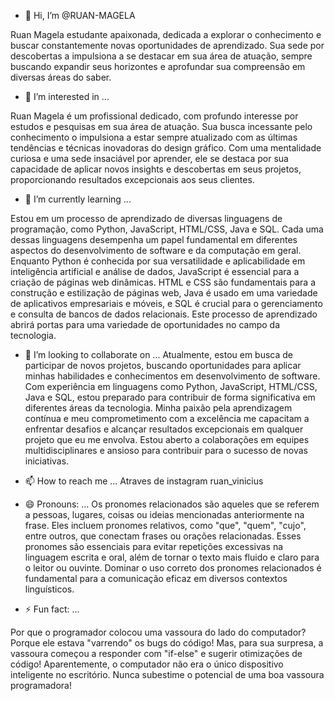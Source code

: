 - 👋 Hi, I’m @RUAN-MAGELA

Ruan Magela estudante apaixonada, dedicada a explorar o conhecimento e buscar constantemente novas oportunidades de aprendizado. Sua sede por descobertas a impulsiona a se destacar em sua área de atuação, sempre buscando expandir seus horizontes e aprofundar sua compreensão em diversas áreas do saber.
  
- 👀 I’m interested in ...
  
Ruan Magela é um profissional dedicado, com profundo interesse por estudos e pesquisas em sua área de atuação. Sua busca incessante pelo conhecimento o impulsiona a estar sempre atualizado com as últimas tendências e técnicas inovadoras do design gráfico. Com uma mentalidade curiosa e uma sede insaciável por aprender, ele se destaca por sua capacidade de aplicar novos insights e descobertas em seus projetos, proporcionando resultados excepcionais aos seus clientes.

- 🌱 I’m currently learning ...

Estou em um processo de aprendizado de diversas linguagens de programação, como Python, JavaScript, HTML/CSS, Java e SQL. Cada uma dessas linguagens desempenha um papel fundamental em diferentes aspectos do desenvolvimento de software e da computação em geral. Enquanto Python é conhecida por sua versatilidade e aplicabilidade em inteligência artificial e análise de dados, JavaScript é essencial para a criação de páginas web dinâmicas. HTML e CSS são fundamentais para a construção e estilização de páginas web, Java é usado em uma variedade de aplicativos empresariais e móveis, e SQL é crucial para o gerenciamento e consulta de bancos de dados relacionais. Este processo de aprendizado abrirá portas para uma variedade de oportunidades no campo da tecnologia.

- 💞️ I’m looking to collaborate on ...
Atualmente, estou em busca de participar de novos projetos, buscando oportunidades para aplicar minhas habilidades e conhecimentos em desenvolvimento de software. Com experiência em linguagens como Python, JavaScript, HTML/CSS, Java e SQL, estou preparado para contribuir de forma significativa em diferentes áreas da tecnologia. Minha paixão pela aprendizagem contínua e meu comprometimento com a excelência me capacitam a enfrentar desafios e alcançar resultados excepcionais em qualquer projeto que eu me envolva. Estou aberto a colaborações em equipes multidisciplinares e ansioso para contribuir para o sucesso de novas iniciativas.

- 📫 How to reach me ...
 Atraves de instagram ruan_vinicius

- 😄 Pronouns: ...
Os pronomes relacionados são aqueles que se referem a pessoas, lugares, coisas ou ideias mencionadas anteriormente na frase. Eles incluem pronomes relativos, como "que", "quem", "cujo", entre outros, que conectam frases ou orações relacionadas. Esses pronomes são essenciais para evitar repetições excessivas na linguagem escrita e oral, além de tornar o texto mais fluido e claro para o leitor ou ouvinte. Dominar o uso correto dos pronomes relacionados é fundamental para a comunicação eficaz em diversos contextos linguísticos.

- ⚡ Fun fact: ...

Por que o programador colocou uma vassoura do lado do computador?
Porque ele estava "varrendo" os bugs do código! Mas, para sua surpresa, a vassoura começou a responder com "if-else" e sugerir otimizações de código! Aparentemente, o computador não era o único dispositivo inteligente no escritório. Nunca subestime o potencial de uma boa vassoura programadora!
